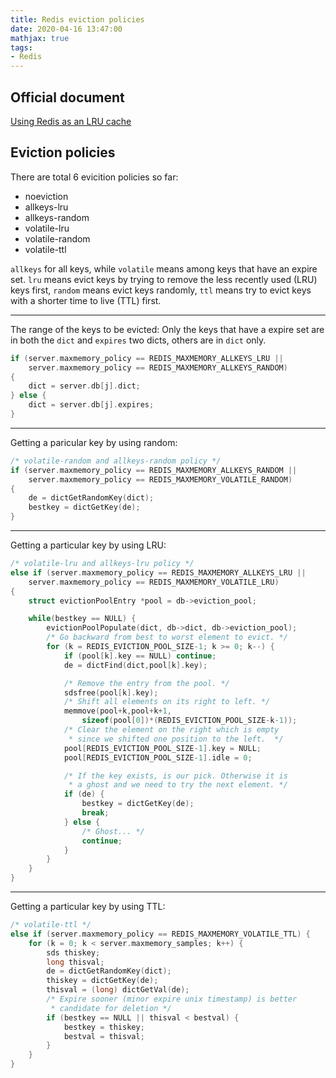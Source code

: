 ```yaml
---
title: Redis eviction policies
date: 2020-04-16 13:47:00
mathjax: true
tags:
- Redis
---
```


## Official document
[Using Redis as an LRU cache](https://redis.io/topics/lru-cache)

## Eviction policies
There are total 6 evicition policies so far:
- noeviction
- allkeys-lru
- allkeys-random
- volatile-lru
- volatile-random
- volatile-ttl

`allkeys` for all keys, while `volatile` means among keys that have an expire set.
`lru` means evict keys by trying to remove the less recently used (LRU) keys first, `random` means evict keys randomly, `ttl` means try to evict keys with a shorter time to live (TTL) first.



_ _ _

The range of the keys to be evicted:
Only the keys that have a expire set are in both the `dict` and `expires` two dicts, others are in `dict` only.
```cpp
if (server.maxmemory_policy == REDIS_MAXMEMORY_ALLKEYS_LRU ||
    server.maxmemory_policy == REDIS_MAXMEMORY_ALLKEYS_RANDOM)
{
    dict = server.db[j].dict;
} else {
    dict = server.db[j].expires;
}
```

_ _ _

Getting a paricular key by using random:
```cpp
/* volatile-random and allkeys-random policy */
if (server.maxmemory_policy == REDIS_MAXMEMORY_ALLKEYS_RANDOM ||
    server.maxmemory_policy == REDIS_MAXMEMORY_VOLATILE_RANDOM)
{
    de = dictGetRandomKey(dict);
    bestkey = dictGetKey(de);
}
```

_ _ _

Getting a particular key by using LRU:
```cpp
/* volatile-lru and allkeys-lru policy */
else if (server.maxmemory_policy == REDIS_MAXMEMORY_ALLKEYS_LRU ||
    server.maxmemory_policy == REDIS_MAXMEMORY_VOLATILE_LRU)
{
    struct evictionPoolEntry *pool = db->eviction_pool;

    while(bestkey == NULL) {
        evictionPoolPopulate(dict, db->dict, db->eviction_pool);
        /* Go backward from best to worst element to evict. */
        for (k = REDIS_EVICTION_POOL_SIZE-1; k >= 0; k--) {
            if (pool[k].key == NULL) continue;
            de = dictFind(dict,pool[k].key);

            /* Remove the entry from the pool. */
            sdsfree(pool[k].key);
            /* Shift all elements on its right to left. */
            memmove(pool+k,pool+k+1,
                sizeof(pool[0])*(REDIS_EVICTION_POOL_SIZE-k-1));
            /* Clear the element on the right which is empty
             * since we shifted one position to the left.  */
            pool[REDIS_EVICTION_POOL_SIZE-1].key = NULL;
            pool[REDIS_EVICTION_POOL_SIZE-1].idle = 0;

            /* If the key exists, is our pick. Otherwise it is
             * a ghost and we need to try the next element. */
            if (de) {
                bestkey = dictGetKey(de);
                break;
            } else {
                /* Ghost... */
                continue;
            }
        }
    }
}
```

_ _ _

Getting a particular key by using TTL:
```cpp
/* volatile-ttl */
else if (server.maxmemory_policy == REDIS_MAXMEMORY_VOLATILE_TTL) {
    for (k = 0; k < server.maxmemory_samples; k++) {
        sds thiskey;
        long thisval;
        de = dictGetRandomKey(dict);
        thiskey = dictGetKey(de);
        thisval = (long) dictGetVal(de);
        /* Expire sooner (minor expire unix timestamp) is better
         * candidate for deletion */
        if (bestkey == NULL || thisval < bestval) {
            bestkey = thiskey;
            bestval = thisval;
        }
    }
}
```